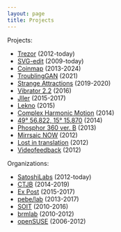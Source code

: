 ```yaml
---
layout: page
title: Projects
---
```


Projects:

* [Trezor](/trezor) (2012-today)
* [SVG-edit](/svg-edit) (2009-today)
* [Coinmap](/coinmap) (2013-2024)
* [TroublingGAN](https://troublinggan.hamosova.com) (2021)
* [Strange Attractions](https://strangeattractions.xyz) (2019-2020)
* [Vibrator 2.2](/vibrator) (2016)
* [Jller](/jller) (2015-2017)
* [Lekno](/lekno) (2015)
* [Complex Harmonic Motion](/chm) (2014)
* [49° 56.822, 15° 15.870](/49-56-822-15-15-870) (2014)
* [Phosphor 360 ver. B](/phosphor360b) (2013)
* [Mirrsaic NOW](/mirrsaic) (2012)
* [Lost in translation](/lost-in-translation) (2012)
* [Videofeedback](/videofeedback) (2012)

Organizations:

* [SatoshiLabs](/satoshilabs) (2012-today)
* [CTJB](/ctjb) (2014-2019)
* [Ex Post](/expost) (2015-2017)
* [pebe/lab](/pebe-lab) (2013-2017)
* [SOIT](https://www.soit.sk) (2010-2016)
* [brmlab](https://brmlab.cz) (2010-2012)
* [openSUSE](https://www.opensuse.org) (2006-2012)
